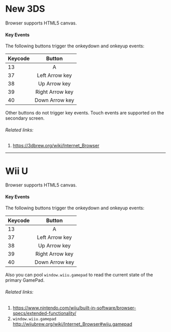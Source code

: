 # New 3DS

Browser supports HTML5 canvas.

#### Key Events
The following buttons trigger the onkeydown and onkeyup events:

| Keycode        | Button|
| ------------- |:-------------:|
| 13 | A |
| 37 | Left Arrow key |
| 38 | Up Arrow key |
| 39 | Right Arrow key |
| 40 | Down Arrow key |

Other buttons do not trigger key events.
Touch events are supported on the secondary screen.

###### Related links:
1. https://3dbrew.org/wiki/Internet_Browser

---

# Wii U

Browser supports HTML5 canvas.

#### Key Events
The following buttons trigger the onkeydown and onkeyup events:

| Keycode        | Button|
| ------------- |:-------------:|
| 13 | A |
| 37 | Left Arrow key |
| 38 | Up Arrow key |
| 39 | Right Arrow key |
| 40 | Down Arrow key |

Also you can pool `window.wiiu.gamepad` to read the current state of the primary GamePad.
 
###### Related links:

1. https://www.nintendo.com/wiiu/built-in-software/browser-specs/extended-functionality/ 
2. `window.wiiu.gamepad` http://wiiubrew.org/wiki/Internet_Browser#wiiu.gamepad
